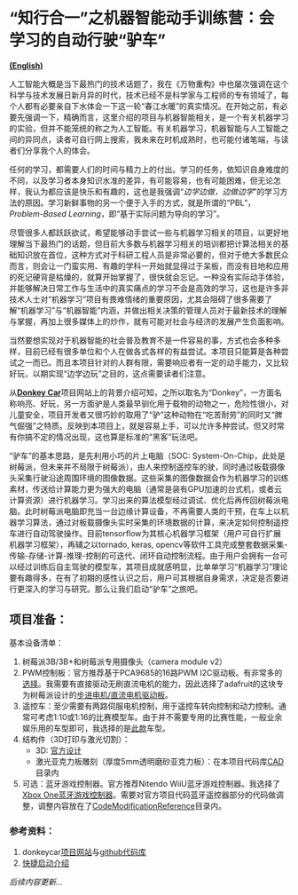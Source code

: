 # “知行合一”之机器智能动手训练营：会学习的自动行驶“驴车”

[**(English)**](./README.md)


人工智能大概是当下最热门的技术话题了，我在《万物重构》中也屡次强调在这个科学与技术发展日新月异的时代，技术已经不是科学家与工程师的专有领域了，每个人都有必要亲自下水体会一下这一轮“春江水暖”的真实情况。在开始之前，有必要先强调一下，精确而言，这里介绍的项目与机器智能相关，是一个有关机器学习的实验，但并不能笼统的称之为人工智能。有关机器学习，机器智能与人工智能之间的异同点，读者可自行网上搜索，我未来在时机成熟时，也可能付诸笔端，与读者们分享我个人的体会。

任何的学习，都需要人们的时间与精力上的付出。学习的任务，依知识自身难度的不同，以及学习者本身知识水准的差异，有可能容易，也有可能困难，但无论怎样，我认为都应该是快乐和有趣的，这也是我强调“*边学边做，边做边学*”的学习方法的原因。学习新鲜事物的另一个便于入手的方式，就是所谓的“PBL”，*Problem-Based Learning*，即“基于实际问题为导向的学习”。

尽管很多人都跃跃欲试，希望能够动手尝试一些与机器学习相关的项目，以更好地理解当下最热门的话题，但目前大多数与机器学习相关的培训都把计算法相关的基础知识放在首位，这种方式对于科研工程人员是非常必要的，但对于绝大多数民众而言，则会让一门蛮实用、有趣的学科一开始就显得过于呆板，而没有目地和应用的死记硬背是枯燥的，就算开始掌握了，很快就会忘记。一种没有实际动手体验，并能够解决日常工作与生活中的真实痛点的学习不会是高效的学习，这也是许多非技术人士对“机器学习”项目有畏难情绪的重要原因，尤其会阻碍了很多需要了解“机器学习”与“机器智能”内涵，并做出相关决策的管理人员对于最新技术的理解与掌握，再加上很多媒体上的炒作，就有可能对社会与经济的发展产生负面影响。

当然要想实现对于机器智能的社会普及教育不是一件容易的事，方式也会多种多样，目前已经有很多单位和个人在做各式各样的有益尝试。本项目只能算是各种尝试之一而已。而且本项目针对的人群有限，需要响应者有一定的动手能力，又比较好玩，以期实现“边学边玩”之目的，这点需要读者们注意。

从[**Donkey Car**](http://www.donkeycar.com/)项目网站上的背景介绍可知，之所以取名为“Donkey”，一方面名称响亮、好玩，另一方面驴是人类最早驯化用于载物的动物之一，危险性很小，对儿童安全，项目开发者又很巧妙的取用了“驴”这种动物在“吃苦耐劳”的同时又“脾气倔强”之特质。反映到本项目上，就是容易上手，可以允许多种尝试，但又时常有你搞不定的情况出现，这也算是标准的“黑客”玩法吧。

“驴车”的基本思路，是先利用小巧的片上电脑（SOC: System-On-Chip，此处是树莓派，但未来并不局限于树莓派），由人来控制遥控车的驶，同时通过板载摄像头采集行驶沿途周围环境的图像数据。这些采集的图像数据会作为机器学习的训练素材，传送给计算能力更为强大的电脑（通常是装有GPU加速的台式机，或者云计算资源）进行机器学习。学习出来的算法模型经过调试、优化后再传回树莓派电脑。此时树莓派电脑即充当一台边缘计算设备，不再需要人类的干预，在车上以机器学习算法，通过对板载摄像头实时采集的环境数据的计算，来决定如何控制遥控车进行自动驾驶操作。目前tensorflow为其核心机器学习框架（用户可自行扩展机器学习框架），再辅之以tornado, keras, opencv等软件工具完成整套数据采集-传输-存储-计算-推理-控制的可迭代、闭环自动控制流程。由于用户会拥有一台可以经过训练后自主驾驶的模型车，其项目成就感明显，比单单学习“机器学习”理论要有趣得多，在有了初期的感性认识之后，用户可其根据自身需求，决定是否要进行更深入的学习与研究。那么让我们启动“驴车”之旅吧。

## 项目准备：

基本设备清单：

1. 树莓派3B/3B+和树莓派专用摄像头（camera module v2）
2. PWM控制板：官方推荐基于PCA9685的16路PWM I2C驱动板。有非常多的[选择](https://item.taobao.com/item.htm?spm=a1z10.3-c.w4002-14424458371.11.678f39d6yDjYQa&id=540859497736)。我需要有直接驱动无刷直流电机的能力，因此选择了adafruit的这块专为树莓派设计的[步进电机/直流电机驱动板](https://www.adafruit.com/product/2348)。
3. 遥控车：至少需要有两路伺服电机控制，用于遥控车转向控制和动力控制。通常可考虑1:10或1:16的比赛模型车。由于并不需要专用的比赛性能，一般业余娱乐用的车型即可，我选择的是[此款](https://item.taobao.com/item.htm?spm=a1z09.2.0.0.789a2e8dbrzyvs&id=26659596618&_u=22iv4kn6e7b)车型。
4. 结构件（3D打印与激光切割）：
    - 3D: [官方设计](https://www.thingiverse.com/thing:2781404)
    - 激光亚克力板雕刻（厚度5mm透明磨砂亚克力板）：在本项目代码库[CAD](./CAD/)目录内
5. 可选：蓝牙游戏控制器。官方推荐Nitendo WiiU蓝牙游戏控制器。我选择了[Xbox One蓝牙游戏控制器](https://item.jd.com/4086014.html)。需要对官方项目代码蓝牙遥控器部分的代码做调整，调整内容放在了[CodeModificationReference](./CodeModificationReference)目录内。

### 参考资料：

1. donkeycar[项目网站](http://docs.donkeycar.com/)与[github代码库](https://github.com/autorope/donkeycar)
2. [快捷启动介绍](https://github.com/autorope/donkey2)

*后续内容更新...*
